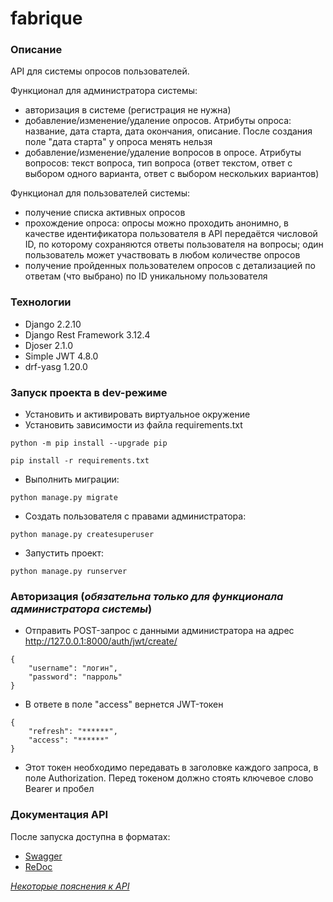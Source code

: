 # fabrique

### Описание

API для системы опросов пользователей.

Функционал для администратора системы:

- авторизация в системе (регистрация не нужна)
- добавление/изменение/удаление опросов. Атрибуты опроса: название, дата 
старта, дата окончания, описание. После создания поле "дата старта" у опроса 
менять нельзя
- добавление/изменение/удаление вопросов в опросе. Атрибуты вопросов: текст 
вопроса, тип вопроса (ответ текстом, ответ с выбором одного варианта, ответ 
с выбором нескольких вариантов)

Функционал для пользователей системы:

- получение списка активных опросов
- прохождение опроса: опросы можно проходить анонимно, в качестве 
идентификатора пользователя в API передаётся числовой ID, по которому 
сохраняются ответы пользователя на вопросы; один пользователь может 
участвовать в любом количестве опросов
- получение пройденных пользователем опросов с детализацией по ответам (что 
выбрано) по ID уникальному пользователя

### Технологии

- Django 2.2.10
- Django Rest Framework 3.12.4
- Djoser 2.1.0
- Simple JWT 4.8.0
- drf-yasg 1.20.0

### Запуск проекта в dev-режиме

- Установить и активировать виртуальное окружение
- Установить зависимости из файла requirements.txt

```
python -m pip install --upgrade pip
```
```
pip install -r requirements.txt
``` 

- Выполнить миграции:

```
python manage.py migrate
```

- Создать пользователя с правами администратора:

```
python manage.py createsuperuser
```

- Запустить проект:

```
python manage.py runserver
```

### Авторизация (*обязательна только для функционала администратора системы*)

- Отправить POST-запрос с данными администратора на адрес 
http://127.0.0.1:8000/auth/jwt/create/
```
{
    "username": "логин",
    "password": "парроль"
}
```
- В ответе в поле "access" вернется JWT-токен
```
{
    "refresh": "******",
    "access": "******"
}
```
- Этот токен необходимо передавать в заголовке каждого запроса, в поле 
Authorization. Перед токеном должно стоять ключевое слово Bearer и пробел

### Документация API

После запуска доступна в форматах:

- [Swagger](http://127.0.0.1:8000/swagger/)
- [ReDoc](http://127.0.0.1:8000/redoc/)

[*Некоторые пояснения к API*](API.md)
